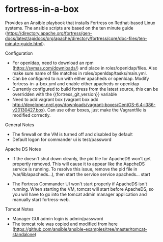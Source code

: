 fortress-in-a-box
=================

Provides an Ansible playbook that installs Fortress on Redhat-based Linux systems. The ansible scripts are based on the ten minute guide (https://directory.apache.org/fortress/gen-docs/latest/apidocs/org/apache/directory/fortress/core/doc-files/ten-minute-guide.html).

Configuration

- For openldap, need to download an rpm (https://symas.com/downloads/) and place in roles/openldap/files. Also make sure name of file matches in roles/openldap/tasks/main.yml.
- Can be configured to run with either apacheds or openldap. Modify fortress-in-a-box.yml and enable either apacheds or openldap
- Currently configured to build fortress from the latest source, this can be overridden with the {{fortress_git_version}} variable
- Need to add vagrant box (vagrant box add http://developer.nrel.gov/downloads/vagrant-boxes/CentOS-6.4-i386-v20130427.box). Can use other boxes, just make the Vagrantfile is modified correctly.

General Notes

- The firewall on the VM is turned off and disabled by default
- Default logon for commander ui is test/password

Apache DS Notes

- If the doesn't shut down cleanly, the pid file for ApacheDS won't get propertly removed. This will cause it to appear like the AapcheDS service is running. To resolve this issue, remove the pid file in /var/lib/apacheds...), then start the service service apacheds... start

- The Fortress Commander UI won't start properly if ApacheDS isn't running. When starting the VM, tomcat will start before ApacheDS, so you will have to go into the tomcat admin manager application and manually start fortress-web.

Tomcat Notes

- Manager GUI admin login is admin/password
- The tomcat role was copied and modified from here (https://github.com/ansible/ansible-examples/tree/master/tomcat-standalone)
